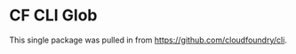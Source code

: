 CF CLI Glob
===========

This single package was pulled in from https://github.com/cloudfoundry/cli.
